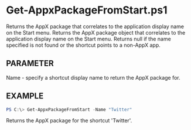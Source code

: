 # Get-AppxPackageFromStart.ps1

Returns the AppX package that correlates to the application display name on the Start menu. Returns the AppX package object that correlates to the application display name on the Start menu. Returns null if the name specified is not found or the shortcut points to a non-AppX app.

## PARAMETER

Name - specify a shortcut display name to return the AppX package for.
  
## EXAMPLE

```powershell
PS C:\> Get-AppxPackageFromStart -Name "Twitter"
```

Returns the AppX package for the shortcut 'Twitter'.
